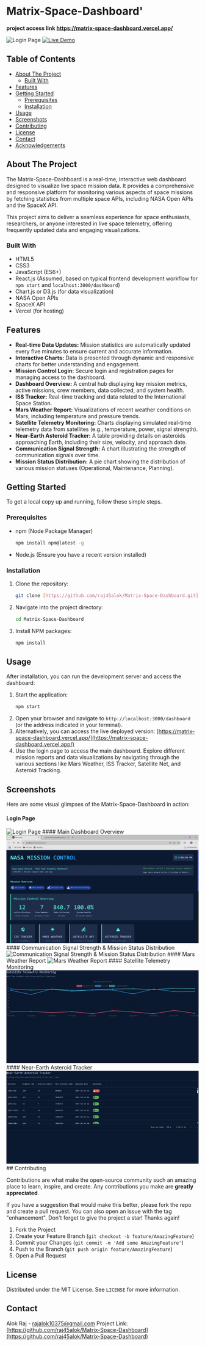 # Matrix-Space-Dashboard'

**project access link 
https://matrix-space-dashboard.vercel.app/**

![Login Page](assets/images/image_0e5215.png) [![Live Demo](https://img.shields.io/badge/Live%20Demo-Vercel-blue?style=for-the-badge&logo=vercel)](https://matrix-space-dashboard.vercel.app/)

## Table of Contents

* [About The Project](#about-the-project)
    * [Built With](#built-with)
* [Features](#features)
* [Getting Started](#getting-started)
    * [Prerequisites](#prerequisites)
    * [Installation](#installation)
* [Usage](#usage)
* [Screenshots](#screenshots)
* [Contributing](#contributing)
* [License](#license)
* [Contact](#contact)
* [Acknowledgements](#acknowledgements)

## About The Project

The Matrix-Space-Dashboard is a real-time, interactive web dashboard designed to visualize live space mission data. It provides a comprehensive and responsive platform for monitoring various aspects of space missions by fetching statistics from multiple space APIs, including NASA Open APIs and the SpaceX API.

This project aims to deliver a seamless experience for space enthusiasts, researchers, or anyone interested in live space telemetry, offering frequently updated data and engaging visualizations.

### Built With

* HTML5
* CSS3
* JavaScript (ES6+)
* React.js (Assumed, based on typical frontend development workflow for `npm start` and `localhost:3000/dashboard`)
* Chart.js or D3.js (for data visualization)
* NASA Open APIs
* SpaceX API
* Vercel (for hosting)

## Features

* **Real-time Data Updates:** Mission statistics are automatically updated every five minutes to ensure current and accurate information.
* **Interactive Charts:** Data is presented through dynamic and responsive charts for better understanding and engagement.
* **Mission Control Login:** Secure login and registration pages for managing access to the dashboard.
* **Dashboard Overview:** A central hub displaying key mission metrics, active missions, crew members, data collected, and system health.
* **ISS Tracker:** Real-time tracking and data related to the International Space Station.
* **Mars Weather Report:** Visualizations of recent weather conditions on Mars, including temperature and pressure trends.
* **Satellite Telemetry Monitoring:** Charts displaying simulated real-time telemetry data from satellites (e.g., temperature, power, signal strength).
* **Near-Earth Asteroid Tracker:** A table providing details on asteroids approaching Earth, including their size, velocity, and approach date.
* **Communication Signal Strength:** A chart illustrating the strength of communication signals over time.
* **Mission Status Distribution:** A pie chart showing the distribution of various mission statuses (Operational, Maintenance, Planning).

## Getting Started

To get a local copy up and running, follow these simple steps.

### Prerequisites

* npm (Node Package Manager)
    ```sh
    npm install npm@latest -g
    ```
* Node.js (Ensure you have a recent version installed)

### Installation

1.  Clone the repository:
    ```sh
    git clone [https://github.com/raj45alok/Matrix-Space-Dashboard.git](https://github.com/raj45alok/Matrix-Space-Dashboard.git)
    ```
2.  Navigate into the project directory:
    ```sh
    cd Matrix-Space-Dashboard
    ```
3.  Install NPM packages:
    ```sh
    npm install
    ```

## Usage

After installation, you can run the development server and access the dashboard:

1.  Start the application:
    ```sh
    npm start
    ```
2.  Open your browser and navigate to `http://localhost:3000/dashboard` (or the address indicated in your terminal).
3.  Alternatively, you can access the live deployed version: [https://matrix-space-dashboard.vercel.app/](https://matrix-space-dashboard.vercel.app/)
4.  Use the login page to access the main dashboard. Explore different mission reports and data visualizations by navigating through the various sections like Mars Weather, ISS Tracker, Satellite Net, and Asteroid Tracking.

## Screenshots

Here are some visual glimpses of the Matrix-Space-Dashboard in action:

#### Login Page
![Login Page](assets/images/image_0e5215.png) #### Main Dashboard Overview
![Main Dashboard Overview](assets/images/Screenshot%20(10).png) #### Communication Signal Strength & Mission Status Distribution
![Communication Signal Strength & Mission Status Distribution](assets/images/Screenshot%20(11).png) #### Mars Weather Report
![Mars Weather Report](assets/images/Screenshot%202025-07-20%20164637.png) #### Satellite Telemetry Monitoring
![Satellite Telemetry Monitoring](assets/images/Screenshot%202025-07-20%20165342.png) #### Near-Earth Asteroid Tracker
![Near-Earth Asteroid Tracker](assets/images/Screenshot%202025-07-20%20165957.png) ## Contributing

Contributions are what make the open-source community such an amazing place to learn, inspire, and create. Any contributions you make are **greatly appreciated**.

If you have a suggestion that would make this better, please fork the repo and create a pull request. You can also open an issue with the tag "enhancement".
Don't forget to give the project a star! Thanks again!

1.  Fork the Project
2.  Create your Feature Branch (`git checkout -b feature/AmazingFeature`)
3.  Commit your Changes (`git commit -m 'Add some AmazingFeature'`)
4.  Push to the Branch (`git push origin feature/AmazingFeature`)
5.  Open a Pull Request

## License

Distributed under the MIT License. See `LICENSE` for more information.

## Contact

Alok Raj - rajalok10375@gmail.com
Project Link: [https://github.com/raj45alok/Matrix-Space-Dashboard](https://github.com/raj45alok/Matrix-Space-Dashboard)

